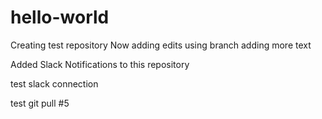 # hello-world
Creating test repository
Now adding edits using branch
adding more text <br/>

Added Slack Notifications to this repository

test slack connection

test git pull #5
